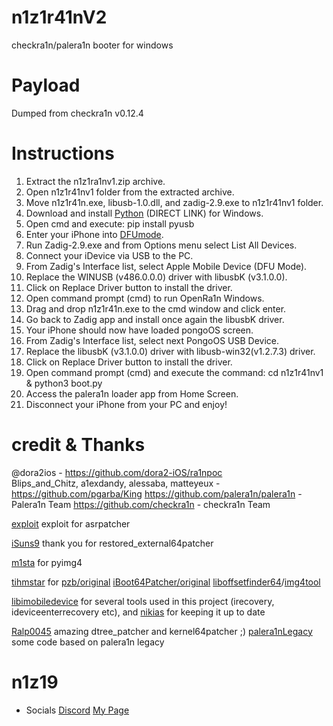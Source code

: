 # n1z1r41nV2
checkra1n/palera1n booter for windows

# Payload
Dumped from checkra1n v0.12.4

# Instructions

1. Extract the n1z1ra1nv1.zip archive.
2. Open n1z1r41nv1 folder from the extracted archive.
3. Move n1z1r41n.exe, libusb-1.0.dll, and zadig-2.9.exe to n1z1r41nv1 folder.
4. Download and install [Python](https://www.python.org/ftp/python/3.11.0/python-3.11.0-amd64.exe) (DIRECT LINK) for Windows.
5. Open cmd and execute: pip install pyusb
6. Enter your iPhone into [DFUmode](https://theapplewiki.com/wiki/DFU_Mode).
7. Run Zadig-2.9.exe and from Options menu select List All Devices.
8. Connect your iDevice via USB to the PC.
9. From Zadig's Interface list, select Apple Mobile Device (DFU Mode).
10. Replace the WINUSB (v486.0.0.0) driver with libusbK (v3.1.0.0).
11. Click on Replace Driver button to install the driver.
12. Open command prompt (cmd) to run OpenRa1n Windows.
13. Drag and drop n1z1r41n.exe to the cmd window and click enter.
14. Go back to Zadig app and install once again the libusbK driver.
15. Your iPhone should now have loaded pongoOS screen.
16. From Zadig's Interface list, select next PongoOS USB Device.
17. Replace the libusbK (v3.1.0.0) driver with libusb-win32(v1.2.7.3) driver.
18. Click on Replace Driver button to install the driver.
19. Open command prompt (cmd) and execute the command: cd n1z1r41nv1 & python3 boot.py
21. Access the palera1n loader app from Home Screen.
22. Disconnect your iPhone from your PC and enjoy!

# credit & Thanks
@dora2ios - https://github.com/dora2-iOS/ra1npoc <br>
Blips_and_Chitz, a1exdandy, alessaba, matteyeux - https://github.com/pgarba/King
https://github.com/palera1n/palera1n - Palera1n Team
https://github.com/checkra1n - checkra1n Team

[exploit](https://github.com/exploit3dguy/) exploit for asrpatcher

[iSuns9](https://github.com/iSuns9/restored_external64patcher) thank you for restored_external64patcher

[m1sta](https://github.com/m1stadev) for pyimg4

[tihmstar](https://github.com/tihmstar) for [pzb/original](https://github.com/tihmstar/partialZipBrowser) [iBoot64Patcher/original](https://github.com/tihmstar/iBoot64Patcher) [liboffsetfinder64](https://github.com/tihmstar/liboffsetfinder64)/[img4tool](https://github.com/tihmstar/img4tool)

[libimobiledevice](https://github.com/libimobiledevice) for several tools used in this project (irecovery, ideviceenterrecovery etc), and [nikias](https://github.com/nikias) for keeping it up to date

[Ralp0045](https://github.com/Ralph0045/Kernel64Patcher) amazing dtree_patcher and kernel64patcher ;)
[palera1nLegacy](https://github.com/palera1n/repo-legacy.palera.in) some code based on palera1n legacy


# n1z19

- Socials
[Discord](https://discord.gg/cU3ug5yrFz)
[My Page](guns.lol/1nizi9)
